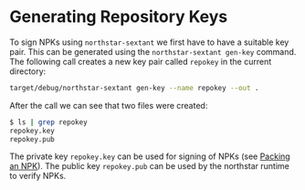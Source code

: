 # Generating Repository Keys

To sign NPKs using `northstar-sextant` we first have to have a suitable key pair.
This can be generated using the `northstar-sextant gen-key` command.
The following call creates a new key pair called `repokey` in the current directory:

```bash
target/debug/northstar-sextant gen-key --name repokey --out .
```

After the call we can see that two files were created:

```bash
$ ls | grep repokey
repokey.key
repokey.pub
```

The private key `repokey.key` can be used for signing of NPKs (see [Packing an NPK](pack.md)).
The public key `repokey.pub` can be used by the northstar runtime to verify NPKs.
